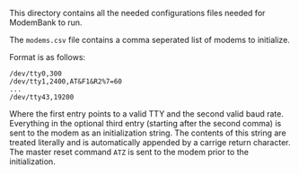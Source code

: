 This directory contains all the needed configurations files needed for ModemBank to run.

The `modems.csv` file contains a comma seperated list of modems to initialize.

Format is as follows:
```
/dev/tty0,300
/dev/tty1,2400,AT&F1&R2%7=60
...
/dev/tty43,19200
```
Where the first entry points to a valid TTY and the second valid baud rate.
Everything in the optional third entry (starting after the second comma) is sent to the modem as an initialization string.
The contents of this string are treated literally and is automatically appended by a carrige return character.
The master reset command `ATZ` is sent to the modem prior to the initialization.
